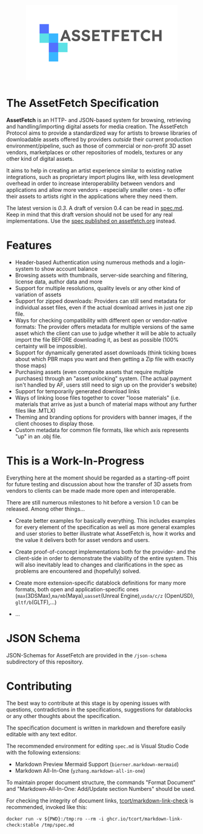 <p align="center">
	<img src="./brand/logo_wide_dark.png" alt="AssetFetch Logo" width="400"/>
</p>

# The AssetFetch Specification

**AssetFetch** is an HTTP- and JSON-based system for browsing, retrieving and handling/importing digital assets for media creation.
The AssetFetch Protocol aims to provide a standardized way for artists to browse libraries of downloadable assets offered by providers *outside* their current production environment/pipeline, such as those of commercial or non-profit 3D asset vendors, marketplaces or other repositories of models, textures or any other kind of digital assets.

It aims to help in creating an artist experience similar to existing native integrations, such as proprietary import plugins like, with less development overhead in order to increase interoperability between vendors and applications and allow more vendors - especially smaller ones - to offer their assets to artists right in the applications where they need them.

The latest version is *0.3*.
A draft of version 0.4 can be read in [spec.md](./spec.md).
Keep in mind that this draft version should not be used for any real implementations.
Use the [spec published on assetfetch.org](https://assetfetch.org/spec/0.3/) instead.

# Features

- Header-based Authentication using numerous methods and a login-system to show account balance
- Browsing assets with thumbnails, server-side searching and filtering, license data, author data and more
- Support for multiple resolutions, quality levels or any other kind of variation of assets
- Support for zipped downloads: Providers can still send metadata for individual asset files, even if the actual download arrives in just one zip file.
- Ways for checking compatibility with different open or vendor-native formats: The provider offers metadata for multiple versions of the same asset which the client can use to judge whether it will be able to actually import the file BEFORE downloading it, as best as possible (100% certainty will be impossible).
- Support for dynamically generated asset downloads (think ticking boxes about which PBR maps you want and then getting a Zip file with exactly those maps)
- Purchasing assets (even composite assets that require multiple purchases) through an "asset unlocking" system. (The actual payment isn't handled by AF, users still need to sign up on the provider's website)
- Support for temporarily generated download links
- Ways of linking loose files together to cover "loose materials" (i.e. materials that arrive as just a bunch of material maps without any further files like .MTLX)
- Theming and branding options for providers with banner images, if the client chooses to display those.
- Custom metadata for common file formats, like which axis represents "up" in an .obj file.

# This is a Work-In-Progress
Everything here at the moment should be regarded as a starting-off point for future testing and discussion about how the transfer of 3D assets from vendors to clients can be made made more open and interoperable.

There are still numerous milestones to hit before a version 1.0 can be released. Among other things...

- Create better examples for basically everything. This includes examples for every element of the specification as well as more general examples and user stories to better illustrate what AssetFetch is, how it works and the value it delivers both for asset vendors and users.

- Create proof-of-concept implementations both for the provider- and the client-side in order to demonstrate the viability of the entire system. This will also inevitably lead to changes and clarifications in the spec as problems are encountered and (hopefully) solved.

- Create more extension-specific datablock definitions for many more formats, both open and application-specific ones (`max`(3DSMax),`ma/mb`(Maya),`uasset`(Unreal Engine),`usda/c/z` (OpenUSD), `gltf/b`(GLTF),...) 

- ...

# JSON Schema

JSON-Schemas for AssetFetch are provided in the `/json-schema` subdirectory of this repository.

# Contributing

The best way to contribute at this stage is by opening issues with questions, contradictions in the specifications, suggestions for datablocks or any other thoughts about the specification.

The specification document is written in markdown and therefore easily editable with any text editor.

The recommended environment for editing `spec.md` is Visual Studio Code with the following extensions:

- Markdown Preview Mermaid Support (`bierner.markdown-mermaid`)
- Markdown All-In-One (`yzhang.markdown-all-in-one`)

To maintain proper document structure, the commands "Format Document" and "Markdown-All-In-One: Add/Update section Numbers" should be used.

For checking the integrity of document links, [tcort/markdown-link-check](https://github.com/tcort/markdown-link-check) is recommended, invoked like this:
```
docker run -v ${PWD}:/tmp:ro --rm -i ghcr.io/tcort/markdown-link-check:stable /tmp/spec.md
```
